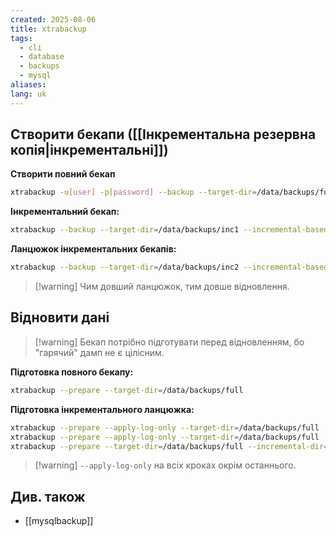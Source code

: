 ```yaml
---
created: 2025-08-06
title: xtrabackup
tags:
  - cli
  - database
  - backups
  - mysql
aliases: 
lang: uk
---
```


##  Створити бекапи ([[Інкрементальна резервна копія|інкрементальні]])

**Створити повний бекап**

```bash
xtrabackup -u[user] -p[password] --backup --target-dir=/data/backups/full
```

**Інкрементальний бекап:**

```bash
xtrabackup --backup --target-dir=/data/backups/inc1 --incremental-basedir=/data/backups/full
```

**Ланцюжок інкрементальних бекапів:**

```bash
xtrabackup --backup --target-dir=/data/backups/inc2 --incremental-basedir=/data/backups/inc1
```

> [!warning] Чим довший ланцюжок, тим довше відновлення.


## Відновити дані

> [!warning] Бекап потрібно підготувати перед відновленням, бо "гарячий" дамп не є цілісним.

**Підготовка повного бекапу:**

```bash
xtrabackup --prepare --target-dir=/data/backups/full
```

**Підготовка інкрементального ланцюжка:**

```bash
xtrabackup --prepare --apply-log-only --target-dir=/data/backups/full
xtrabackup --prepare --apply-log-only --target-dir=/data/backups/full --incremental-dir=/data/backups/inc1
xtrabackup --prepare --target-dir=/data/backups/full --incremental-dir=/data/backups/inc2
```

> [!warning] `--apply-log-only` на всіх кроках окрім останнього.

## Див. також

- [[mysqlbackup]]